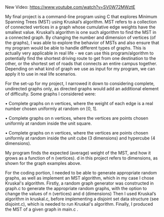 New Video: https://www.youtube.com/watch?v=SV0W72MWztE

My final project is a command-line program using C that explores Minimum Spanning Trees (MST) using Kruskal’s algorithm. MST refers to a collection of connected vertices in a graph whose cumulative edge weights have the smallest value. Kruskal’s algorithm is one such algorithm to find the MST in a connected graph. By changing the number and dimension of vertices (of the graphs), I was able to explore the behavior of MSTs and also ensure that my program would be able to handle different types of graphs. This is actually very applicable in real life - we can use this program/algorithm to potentially find the shortest driving route to get from one destination to the other, or the shortest set of roads that connects an entire campus together. Depending on what kind of graph we use as input for my program, we can apply it to use in real life scenarios.

For the set-up for my project, I narrowed it down to considering complete, undirected graphs only, as directed graphs would add an additional element of difficulty. Some graphs I considered were:

• Complete graphs on n vertices, where the weight of each edge is a real number chosen uniformly at random on [0, 1].

• Complete graphs on n vertices, where the vertices are points chosen uniformly at random inside the unit square.

• Complete graphs on n vertices, where the vertices are points chosen uniformly at random inside the unit cube (3 dimensions) and hypercube (4 dimensions).

My program finds the expected (average) weight of the MST, and how it grows as a function of n (vertices). d in this project refers to dimensions, as shown for the graph examples above.

For the coding portion, I needed to be able to generate appropriate random graphs, as well as implement an MST algorithm, which in my case I chose Kruskal's algorithm. Firstly, a random graph generator was constructed in graph.c to generate the appropriate random graphs, with the option to change the values of n (vertices) and d (dimensions) Then I used Kruskal’s algorithm in kruskal.c, before implementing a disjoint set data structure (see disjoint.c), which is needed to run Kruskal's algorithm. Finally, I produced the MST of a given graph in main.c .

